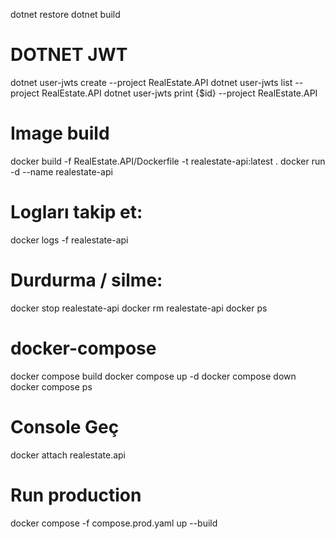 dotnet restore
dotnet build

# DOTNET JWT
dotnet user-jwts create --project RealEstate.API 
dotnet user-jwts list --project RealEstate.API
dotnet user-jwts print {$id} --project RealEstate.API

# Image build
docker build -f RealEstate.API/Dockerfile -t realestate-api:latest .
docker run -d --name realestate-api

# Logları takip et:
docker logs -f realestate-api

# Durdurma / silme:
docker stop realestate-api
docker rm realestate-api
docker ps

# docker-compose
docker compose build
docker compose up -d
docker compose down
docker compose ps

# Console Geç
docker attach realestate.api

# Run production
docker compose -f compose.prod.yaml up --build